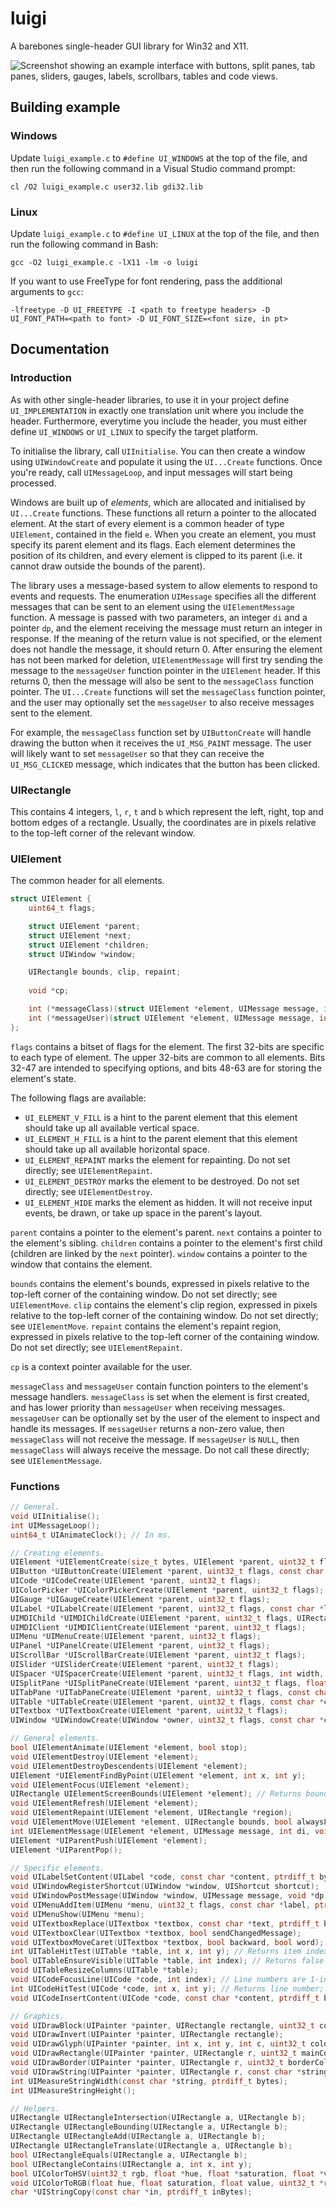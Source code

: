 # luigi

A barebones single-header GUI library for Win32 and X11. 

![Screenshot showing an example interface with buttons, split panes, tab panes, sliders, gauges, labels, scrollbars, tables and code views.](https://cdn.discordapp.com/attachments/462643277321994245/792434182348341268/unknown.png)

## Building example

### Windows

Update `luigi_example.c` to `#define UI_WINDOWS` at the top of the file, and then run the following command in a Visual Studio command prompt:

```
cl /O2 luigi_example.c user32.lib gdi32.lib
```

### Linux

Update `luigi_example.c` to `#define UI_LINUX` at the top of the file, and then run the following command in Bash:

```
gcc -O2 luigi_example.c -lX11 -lm -o luigi
```

If you want to use FreeType for font rendering, pass the additional arguments to `gcc`:

```
-lfreetype -D UI_FREETYPE -I <path to freetype headers> -D UI_FONT_PATH=<path to font> -D UI_FONT_SIZE=<font size, in pt>
```

## Documentation

### Introduction

As with other single-header libraries, to use it in your project define `UI_IMPLEMENTATION` in exactly one translation unit where you include the header. 
Furthermore, everytime you include the header, you must either define `UI_WINDOWS` or `UI_LINUX` to specify the target platform.

To initialise the library, call `UIInitialise`. You can then create a window using `UIWindowCreate` and populate it using the `UI...Create` functions. 
Once you're ready, call `UIMessageLoop`, and input messages will start being processed.

Windows are built up of *elements*, which are allocated and initialised by `UI...Create` functions. These functions all return a pointer to the allocated element. 
At the start of every element is a common header of type `UIElement`, contained in the field `e`. 
When you create an element, you must specify its parent element and its flags. 
Each element determines the position of its children, and every element is clipped to its parent (i.e. it cannot draw outside the bounds of the parent).

The library uses a message-based system to allow elements to respond to events and requests.
The enumeration `UIMessage` specifies all the different messages that can be sent to an element using the `UIElementMessage` function.
A message is passed with two parameters, an integer `di` and a pointer `dp`, and the element receiving the message must return an integer in response.
If the meaning of the return value is not specified, or the element does not handle the message, it should return 0.
After ensuring the element has not been marked for deletion, 
`UIElementMessage` will first try sending the message to the `messageUser` function pointer in the `UIElement` header.
If this returns 0, then the message will also be sent to the `messageClass` function pointer.
The `UI...Create` functions will set the `messageClass` function pointer, and the user may optionally set the `messageUser` to also receive messages sent to the element.

For example, the `messageClass` function set by `UIButtonCreate` will handle drawing the button when it receives the `UI_MSG_PAINT` message.
The user will likely want to set `messageUser` so that they can receive the `UI_MSG_CLICKED` message, which indicates that the button has been clicked.

### UIRectangle

This contains 4 integers, `l`, `r`, `t` and `b` which represent the left, right, top and bottom edges of a rectangle. 
Usually, the coordinates are in pixels relative to the top-left corner of the relevant window.

### UIElement

The common header for all elements.

```c
struct UIElement {
	uint64_t flags; 

	struct UIElement *parent;
	struct UIElement *next;
	struct UIElement *children;
	struct UIWindow *window;

	UIRectangle bounds, clip, repaint;
	
	void *cp; 

	int (*messageClass)(struct UIElement *element, UIMessage message, int di, void *dp);
	int (*messageUser)(struct UIElement *element, UIMessage message, int di, void *dp);
};
```

`flags` contains a bitset of flags for the element. The first 32-bits are specific to each type of element. The upper 32-bits are common to all elements. 
Bits 32-47 are intended to specifying options, and bits 48-63 are for storing the element's state.

The following flags are available:

* `UI_ELEMENT_V_FILL` is a hint to the parent element that this element should take up all available vertical space.
* `UI_ELEMENT_H_FILL` is a hint to the parent element that this element should take up all available horizontal space.
* `UI_ELEMENT_REPAINT` marks the element for repainting. Do not set directly; see `UIElementRepaint`.
* `UI_ELEMENT_DESTROY` marks the element to be destroyed. Do not set directly; see `UIElementDestroy`.
* `UI_ELEMENT_HIDE` marks the element as hidden. It will not receive input events, be drawn, or take up space in the parent's layout.

`parent` contains a pointer to the element's parent. `next` contains a pointer to the element's sibling. 
`children` contains a pointer to the element's first child (children are linked by the `next` pointer).
`window` contains a pointer to the window that contains the element.

`bounds` contains the element's bounds, expressed in pixels relative to the top-left corner of the containing window. Do not set directly; see `UIElementMove`.
`clip` contains the element's clip region, expressed in pixels relative to the top-left corner of the containing window. Do not set directly; see `UIElementMove`.
`repaint` contains the element's repaint region, expressed in pixels relative to the top-left corner of the containing window. Do not set directly; see `UIElementRepaint`.

`cp` is a context pointer available for the user.

`messageClass` and `messageUser` contain function pointers to the element's message handlers. 
`messageClass` is set when the element is first created, and has lower priority than `messageUser` when receiving messages.
`messageUser` can be optionally set by the user of the element to inspect and handle its messages.
If `messageUser` returns a non-zero value, then `messageClass` will not receive the message.
If `messageUser` is `NULL`, then `messageClass` will always receive the message.
Do not call these directly; see `UIElementMessage`.

### Functions

```c
// General.
void UIInitialise();
int UIMessageLoop();
uint64_t UIAnimateClock(); // In ms.

// Creating elements.
UIElement *UIElementCreate(size_t bytes, UIElement *parent, uint32_t flags, int (*messageClass)(UIElement *, UIMessage, int, void *), const char *cClassName);
UIButton *UIButtonCreate(UIElement *parent, uint32_t flags, const char *label, ptrdiff_t labelBytes);
UICode *UICodeCreate(UIElement *parent, uint32_t flags);
UIColorPicker *UIColorPickerCreate(UIElement *parent, uint32_t flags);
UIGauge *UIGaugeCreate(UIElement *parent, uint32_t flags);
UILabel *UILabelCreate(UIElement *parent, uint32_t flags, const char *label, ptrdiff_t labelBytes);
UIMDIChild *UIMDIChildCreate(UIElement *parent, uint32_t flags, UIRectangle initialBounds, const char *title, ptrdiff_t titleBytes);
UIMDIClient *UIMDIClientCreate(UIElement *parent, uint32_t flags);
UIMenu *UIMenuCreate(UIElement *parent, uint32_t flags);
UIPanel *UIPanelCreate(UIElement *parent, uint32_t flags);
UIScrollBar *UIScrollBarCreate(UIElement *parent, uint32_t flags);
UISlider *UISliderCreate(UIElement *parent, uint32_t flags);
UISpacer *UISpacerCreate(UIElement *parent, uint32_t flags, int width, int height);
UISplitPane *UISplitPaneCreate(UIElement *parent, uint32_t flags, float weight);
UITabPane *UITabPaneCreate(UIElement *parent, uint32_t flags, const char *tabs /* separate with \t, terminate with \0 */);
UITable *UITableCreate(UIElement *parent, uint32_t flags, const char *columns /* separate with \t, terminate with \0 */);
UITextbox *UITextboxCreate(UIElement *parent, uint32_t flags);
UIWindow *UIWindowCreate(UIWindow *owner, uint32_t flags, const char *cTitle, int width, int height);

// General elements.
bool UIElementAnimate(UIElement *element, bool stop);
void UIElementDestroy(UIElement *element);
void UIElementDestroyDescendents(UIElement *element);
UIElement *UIElementFindByPoint(UIElement *element, int x, int y);
void UIElementFocus(UIElement *element);
UIRectangle UIElementScreenBounds(UIElement *element); // Returns bounds of element in same coordinate system as used by UIWindowCreate.
void UIElementRefresh(UIElement *element);
void UIElementRepaint(UIElement *element, UIRectangle *region);
void UIElementMove(UIElement *element, UIRectangle bounds, bool alwaysLayout);
int UIElementMessage(UIElement *element, UIMessage message, int di, void *dp);
UIElement *UIParentPush(UIElement *element);
UIElement *UIParentPop();

// Specific elements.
void UILabelSetContent(UILabel *code, const char *content, ptrdiff_t byteCount);
void UIWindowRegisterShortcut(UIWindow *window, UIShortcut shortcut);
void UIWindowPostMessage(UIWindow *window, UIMessage message, void *dp); // Thread-safe.
void UIMenuAddItem(UIMenu *menu, uint32_t flags, const char *label, ptrdiff_t labelBytes, void (*invoke)(void *cp), void *cp);
void UIMenuShow(UIMenu *menu);
void UITextboxReplace(UITextbox *textbox, const char *text, ptrdiff_t bytes, bool sendChangedMessage);
void UITextboxClear(UITextbox *textbox, bool sendChangedMessage);
void UITextboxMoveCaret(UITextbox *textbox, bool backward, bool word);
int UITableHitTest(UITable *table, int x, int y); // Returns item index. Returns -1 if not on an item.
bool UITableEnsureVisible(UITable *table, int index); // Returns false if the item was already visible.
void UITableResizeColumns(UITable *table);
void UICodeFocusLine(UICode *code, int index); // Line numbers are 1-indexed!!
int UICodeHitTest(UICode *code, int x, int y); // Returns line number; negates if in margin. Returns 0 if not on a line.
void UICodeInsertContent(UICode *code, const char *content, ptrdiff_t byteCount, bool replace);

// Graphics.
void UIDrawBlock(UIPainter *painter, UIRectangle rectangle, uint32_t color);
void UIDrawInvert(UIPainter *painter, UIRectangle rectangle);
void UIDrawGlyph(UIPainter *painter, int x, int y, int c, uint32_t color);
void UIDrawRectangle(UIPainter *painter, UIRectangle r, uint32_t mainColor, uint32_t borderColor, UIRectangle borderSize);
void UIDrawBorder(UIPainter *painter, UIRectangle r, uint32_t borderColor, UIRectangle borderSize);
void UIDrawString(UIPainter *painter, UIRectangle r, const char *string, ptrdiff_t bytes, uint32_t color, int align, UIStringSelection *selection);
int UIMeasureStringWidth(const char *string, ptrdiff_t bytes);
int UIMeasureStringHeight();

// Helpers.
UIRectangle UIRectangleIntersection(UIRectangle a, UIRectangle b);
UIRectangle UIRectangleBounding(UIRectangle a, UIRectangle b);
UIRectangle UIRectangleAdd(UIRectangle a, UIRectangle b);
UIRectangle UIRectangleTranslate(UIRectangle a, UIRectangle b);
bool UIRectangleEquals(UIRectangle a, UIRectangle b);
bool UIRectangleContains(UIRectangle a, int x, int y);
bool UIColorToHSV(uint32_t rgb, float *hue, float *saturation, float *value);
void UIColorToRGB(float hue, float saturation, float value, uint32_t *rgb);
char *UIStringCopy(const char *in, ptrdiff_t inBytes);
```
